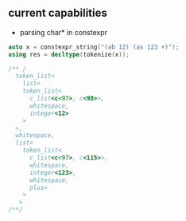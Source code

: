 ## current capabilities
- parsing char* in constexpr

``` cpp
auto x = constexpr_string("(ab 12) (as 123 +)");
using res = decltype(tokenize(x));

/** /
  token_list<
    list<
    token_list<
      c_list<c<97>, c<98>>,
      whitespace,
      integer<12>
    >
  >,
  whitespace,
  list<
    token_list<
      c_list<c<97>, c<115>>,
      whitespace,
      integer<123>,
      whitespace,
      plus>
    >
   >
/**/

```
